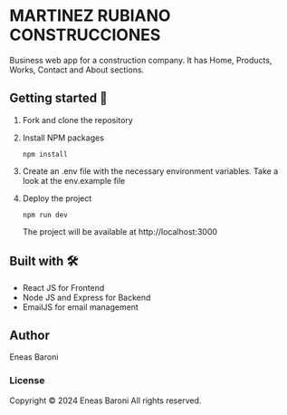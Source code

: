 # MARTINEZ RUBIANO CONSTRUCCIONES

Business web app for a construction company. 
It has Home, Products, Works, Contact and About sections. 

## Getting started 🚀

1. Fork and clone the repository

2. Install NPM packages

   ```
   npm install
   ```   

3. Create an .env file with the necessary environment variables. Take a look at the env.example file

4. Deploy the project 

   ```
   npm run dev
   ```

    The project will be available at http://localhost:3000


## Built with 🛠️ 

* React JS for Frontend
* Node JS and Express for Backend
* EmailJS for email management 

## Author

Eneas Baroni


### License

Copyright © 2024 Eneas Baroni
All rights reserved.
